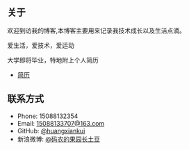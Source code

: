 关于
----

欢迎到访我的博客,本博客主要用来记录我技术成长以及生活点滴。

爱生活，爱技术，爱运动

大学即将毕业，特地附上个人简历

* [简历](https://github.com/huangxiankui/huangxiankui.github.io/blob/master/黄先奎个人简历.pdf)


联系方式
------
* Phone: 15088132354
* Email: 15088133707@163.com
* GitHub: [@huangxiankui](https://github.com/huangxiankui)
* 新浪微博: [@码农的果园长土豆](http://weibo.com/2948414005/profile?rightmod=1&wvr=6&mod=personinfo)

